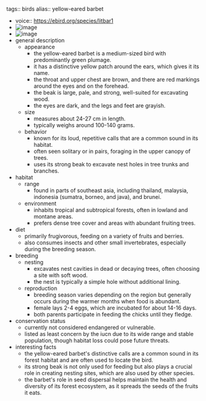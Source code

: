 tags:: birds
alias:: yellow-eared barbet

- voice:: https://ebird.org/species/litbar1
- ![image](https://ipfs.io/ipfs/QmdMpNAndwFJpQgpjDvmDhyHq2TcNoy5o5urTTEtdwZMxx)
- ![image](https://ipfs.io/ipfs/QmfFRUb4pNZVz2uhMA14ktiuzyC2xok5sQqYiK42sAMYHY)
- general description
	- appearance
		- the yellow-eared barbet is a medium-sized bird with predominantly green plumage.
		- it has a distinctive yellow patch around the ears, which gives it its name.
		- the throat and upper chest are brown, and there are red markings around the eyes and on the forehead.
		- the beak is large, pale, and strong, well-suited for excavating wood.
		- the eyes are dark, and the legs and feet are grayish.
	- size
		- measures about 24-27 cm in length.
		- typically weighs around 100-140 grams.
	- behavior
		- known for its loud, repetitive calls that are a common sound in its habitat.
		- often seen solitary or in pairs, foraging in the upper canopy of trees.
		- uses its strong beak to excavate nest holes in tree trunks and branches.
- habitat
	- range
		- found in parts of southeast asia, including thailand, malaysia, indonesia (sumatra, borneo, and java), and brunei.
	- environment
		- inhabits tropical and subtropical forests, often in lowland and montane areas.
		- prefers dense tree cover and areas with abundant fruiting trees.
- diet
	- primarily frugivorous, feeding on a variety of fruits and berries.
	- also consumes insects and other small invertebrates, especially during the breeding season.
- breeding
	- nesting
		- excavates nest cavities in dead or decaying trees, often choosing a site with soft wood.
		- the nest is typically a simple hole without additional lining.
	- reproduction
		- breeding season varies depending on the region but generally occurs during the warmer months when food is abundant.
		- female lays 2-4 eggs, which are incubated for about 14-16 days.
		- both parents participate in feeding the chicks until they fledge.
- conservation status
	- currently not considered endangered or vulnerable.
	- listed as least concern by the iucn due to its wide range and stable population, though habitat loss could pose future threats.
- interesting facts
	- the yellow-eared barbet's distinctive calls are a common sound in its forest habitat and are often used to locate the bird.
	- its strong beak is not only used for feeding but also plays a crucial role in creating nesting sites, which are also used by other species.
	- the barbet's role in seed dispersal helps maintain the health and diversity of its forest ecosystem, as it spreads the seeds of the fruits it eats.